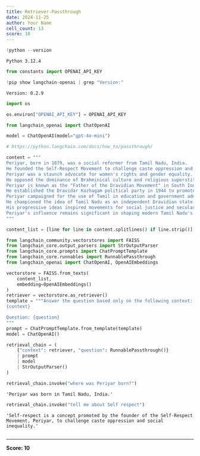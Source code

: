 ```yaml
---
title: Retriever-Passthrough
date: 2024-11-25
author: Your Name
cell_count: 13
score: 10
---
```


```python
!python --version
```

    Python 3.12.4



```python
from constants import OPENAI_API_KEY
```


```python
!pip show langchain-openai | grep "Version:"
```

    Version: 0.2.9



```python
import os
```


```python
os.environ["OPENAI_API_KEY"] = OPENAI_API_KEY
```


```python
from langchain_openai import ChatOpenAI

model = ChatOpenAI(model="gpt-4o-mini")
```


```python
# https://python.langchain.com/docs/how_to/passthrough/
```


```python
content = """
Periyar, born in 1879, was a social reformer from Tamil Nadu, India.
He founded the Self-Respect Movement to challenge caste oppression and social inequality.
Periyar was a staunch advocate for women's rights and gender equality.
He opposed the dominance of Brahminical culture and religious superstitions in society.
Periyar is known as the "Father of the Dravidian Movement" in South India.
He established the Dravidar Kazhagam political party in 1944 to promote rationalism.
Periyar campaigned for the use of Tamil in education and government administration.
He championed the idea of Tamil Nadu as an independent Dravidian state.
His progressive ideas inspired movements for social justice and secularism.
Periyar's influence remains significant in shaping modern Tamil Nadu's political and social landscape.
"""
```


```python
content_list = [line for line in content.splitlines() if line.strip()]
```


```python
from langchain_community.vectorstores import FAISS
from langchain_core.output_parsers import StrOutputParser
from langchain_core.prompts import ChatPromptTemplate
from langchain_core.runnables import RunnablePassthrough
from langchain_openai import ChatOpenAI, OpenAIEmbeddings

vectorstore = FAISS.from_texts(
    content_list, 
    embedding=OpenAIEmbeddings()
)
retriever = vectorstore.as_retriever()
template = """Answer the question based only on the following context:
{context}

Question: {question}
"""
prompt = ChatPromptTemplate.from_template(template)
model = ChatOpenAI()

retrieval_chain = (
    {"context": retriever, "question": RunnablePassthrough()}
    | prompt
    | model
    | StrOutputParser()
)
```


```python
retrieval_chain.invoke("where was Periyar born?")
```




    'Periyar was born in Tamil Nadu, India.'




```python
retrieval_chain.invoke("tell me about Self respect")
```




    'Self-respect is a concept promoted by the founder of the Self-Respect Movement, Periyar, to challenge caste oppression and social inequality.'




```python

```


---
**Score: 10**